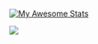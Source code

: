 [![My Awesome Stats](https://awesome-github-stats.azurewebsites.net/user-stats/Vierdant?cardType=level&Background=0D1117&Title=FFDB51BB&Text=D5D5D5C8&Border=DD272700&Ring=FFDB51)](https://git.io/awesome-stats-card)

<img src="https://github-readme-stats.vercel.app/api/top-langs?username=Vierdant&layout=compact&theme=dark"/>
